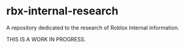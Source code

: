 # rbx-internal-research
A repository dedicated to the research of Roblox Internal information.

THIS IS A WORK IN PROGRESS.
